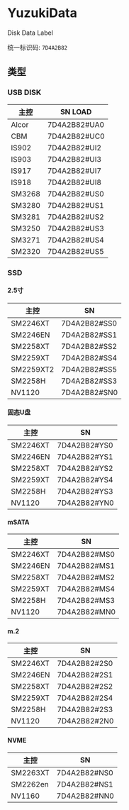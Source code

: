 # YuzukiData
Disk Data Label

统一标识码: `7D4A2B82`

## 类型

### USB DISK 

| 主控   | SN LOAD      |
| ------ | ------------ |
| Alcor  | 7D4A2B82#UA0 |
| CBM    | 7D4A2B82#UC0 |
| IS902  | 7D4A2B82#UI2 |
| IS903  | 7D4A2B82#UI3 |
| IS917  | 7D4A2B82#UI7 |
| IS918  | 7D4A2B82#UI8 |
| SM3268 | 7D4A2B82#US0 |
| SM3280 | 7D4A2B82#US1 |
| SM3281 | 7D4A2B82#US2 |
| SM3250 | 7D4A2B82#US3 |
| SM3271 | 7D4A2B82#US4 |
| SM2320 | 7D4A2B82#US5 |



### SSD

#### 2.5寸

| 主控     | SN           |
| -------- | ------------ |
| SM2246XT | 7D4A2B82#SS0 |
| SM2246EN | 7D4A2B82#SS1 |
| SM2258XT | 7D4A2B82#SS2 |
| SM2259XT | 7D4A2B82#SS4 |
| SM2259XT2 | 7D4A2B82#SS5 |
| SM2258H  | 7D4A2B82#SS3 |
| NV1120   | 7D4A2B82#SN0 |

#### 固态U盘
| 主控     | SN           |
| -------- | ------------ |
| SM2246XT | 7D4A2B82#YS0 |
| SM2246EN | 7D4A2B82#YS1 |
| SM2258XT | 7D4A2B82#YS2 |
| SM2259XT | 7D4A2B82#YS4 |
| SM2258H  | 7D4A2B82#YS3 |
| NV1120   | 7D4A2B82#YN0 |

#### mSATA

| 主控     | SN           |
| -------- | ------------ |
| SM2246XT | 7D4A2B82#MS0 |
| SM2246EN | 7D4A2B82#MS1 |
| SM2258XT | 7D4A2B82#MS2 |
| SM2259XT | 7D4A2B82#MS4 |
| SM2258H  | 7D4A2B82#MS3 |
| NV1120   | 7D4A2B82#MN0 |

#### m.2

| 主控     | SN           |
| -------- | ------------ |
| SM2246XT | 7D4A2B82#2S0 |
| SM2246EN | 7D4A2B82#2S1 |
| SM2258XT | 7D4A2B82#2S2 |
| SM2259XT | 7D4A2B82#2S4 |
| SM2258H  | 7D4A2B82#2S3 |
| NV1120   | 7D4A2B82#2N0 |

#### NVME

| 主控     | SN           |
| -------- | ------------ |
| SM2263XT | 7D4A2B82#NS0 |
| SM2262en | 7D4A2B82#NS1 |
| NV1160   | 7D4A2B82#NN0 |

